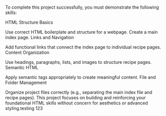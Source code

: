 To complete this project successfully, you must demonstrate the following skills:

HTML Structure Basics

Use correct HTML boilerplate and structure for a webpage.
Create a main index page.
Links and Navigation

Add functional links that connect the index page to individual recipe pages.
Content Organization

Use headings, paragraphs, lists, and images to structure recipe pages.
Semantic HTML

Apply semantic tags appropriately to create meaningful content.
File and Folder Management

Organize project files correctly (e.g., separating the main index file and recipe pages).
This project focuses on building and reinforcing your foundational HTML skills without concern for aesthetics or advanced styling.testing 123
